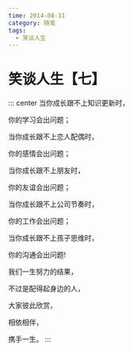 ```yaml
---
time: 2014-08-31
category: 随笔
tags:
  - 笑谈人生
---
```


# 笑谈人生【七】

::: center
当你成长跟不上知识更新时，

你的学习会出问题；

当你成长跟不上恋人配偶时，

你的感情会出问题；

当你成长跟不上朋友时，

你的友谊会出问题；

当你成长跟不上公司节奏时，

你的工作会出问题；

当你成长跟不上孩子思维时，

你的沟通会出问题!

我们一生努力的结果，

不过是配得起身边的人，

大家彼此欣赏，

相依相伴，

携手一生。
:::
